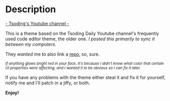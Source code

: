 # Description

[- Tsoding's Youtube channel -](https://www.youtube.com/c/TsodingDaily)

This is a theme based on the Tsoding Daily Youtube channel's frequently used code editor theme, the older one. 
*I posted this primarily to sync it between my computers.*

They *wanted* me to also link a [repo](https://github.com/BasisDeveloper/Tsoding-Color-Theme-unofficial), so, sure.  

<sup> *If anything glows bright red in your face, it's because I didn't know what color that certain UI properties were affecting, and I wanted it to be obvious so I can fix it later.* </sup>

If you have any problems with the theme either steal it and fix it for yourself, notify me and I'll patch in a jiffy, or both.

**Enjoy!**
